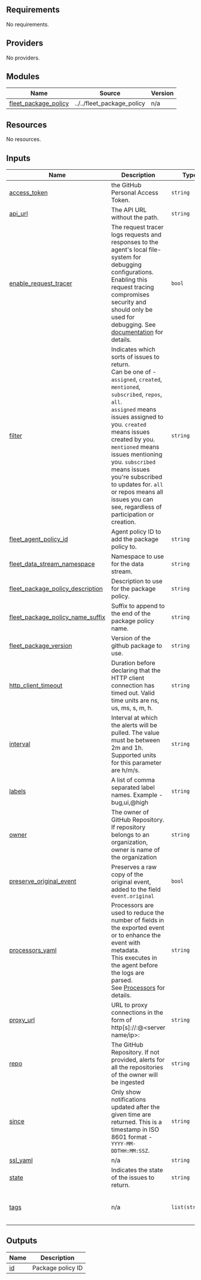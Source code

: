 <!-- BEGIN_TF_DOCS -->
## Requirements

No requirements.

## Providers

No providers.

## Modules

| Name | Source | Version |
|------|--------|---------|
| <a name="module_fleet_package_policy"></a> [fleet\_package\_policy](#module\_fleet\_package\_policy) | ../../fleet_package_policy | n/a |

## Resources

No resources.

## Inputs

| Name | Description | Type | Default | Required |
|------|-------------|------|---------|:--------:|
| <a name="input_access_token"></a> [access\_token](#input\_access\_token) | the GitHub Personal Access Token. | `string` | n/a | yes |
| <a name="input_api_url"></a> [api\_url](#input\_api\_url) | The API URL without the path. | `string` | `"https://api.github.com"` | no |
| <a name="input_enable_request_tracer"></a> [enable\_request\_tracer](#input\_enable\_request\_tracer) | The request tracer logs requests and responses to the agent's local file-system for debugging configurations. Enabling this request tracing compromises security and should only be used for debugging. See [documentation](https://www.elastic.co/guide/en/beats/filebeat/current/filebeat-input-httpjson.html#_request_tracer_filename) for details. | `bool` | `null` | no |
| <a name="input_filter"></a> [filter](#input\_filter) | Indicates which sorts of issues to return. <br>Can be one of - `assigned`, `created`, `mentioned`, `subscribed`, `repos`, `all`. <br>`assigned` means issues assigned to you. `created` means issues created by you. `mentioned` means issues mentioning you. `subscribed` means issues you're subscribed to updates for. `all` or repos means all issues you can see, regardless of participation or creation. | `string` | `"all"` | no |
| <a name="input_fleet_agent_policy_id"></a> [fleet\_agent\_policy\_id](#input\_fleet\_agent\_policy\_id) | Agent policy ID to add the package policy to. | `string` | n/a | yes |
| <a name="input_fleet_data_stream_namespace"></a> [fleet\_data\_stream\_namespace](#input\_fleet\_data\_stream\_namespace) | Namespace to use for the data stream. | `string` | `"default"` | no |
| <a name="input_fleet_package_policy_description"></a> [fleet\_package\_policy\_description](#input\_fleet\_package\_policy\_description) | Description to use for the package policy. | `string` | `""` | no |
| <a name="input_fleet_package_policy_name_suffix"></a> [fleet\_package\_policy\_name\_suffix](#input\_fleet\_package\_policy\_name\_suffix) | Suffix to append to the end of the package policy name. | `string` | `""` | no |
| <a name="input_fleet_package_version"></a> [fleet\_package\_version](#input\_fleet\_package\_version) | Version of the github package to use. | `string` | `"1.20.0"` | no |
| <a name="input_http_client_timeout"></a> [http\_client\_timeout](#input\_http\_client\_timeout) | Duration before declaring that the HTTP client connection has timed out. Valid time units are ns, us, ms, s, m, h. | `string` | `"60s"` | no |
| <a name="input_interval"></a> [interval](#input\_interval) | Interval at which the alerts will be pulled. The value must be between 2m and 1h. Supported units for this parameter are h/m/s. | `string` | `"10m"` | no |
| <a name="input_labels"></a> [labels](#input\_labels) | A list of comma separated label names. Example - bug,ui,@high | `string` | `null` | no |
| <a name="input_owner"></a> [owner](#input\_owner) | The owner of GitHub Repository. If repository belongs to an organization, owner is name of the organization | `string` | n/a | yes |
| <a name="input_preserve_original_event"></a> [preserve\_original\_event](#input\_preserve\_original\_event) | Preserves a raw copy of the original event, added to the field `event.original` | `bool` | `false` | no |
| <a name="input_processors_yaml"></a> [processors\_yaml](#input\_processors\_yaml) | Processors are used to reduce the number of fields in the exported event or to enhance the event with metadata. <br>This executes in the agent before the logs are parsed. <br>See [Processors](https://www.elastic.co/guide/en/beats/filebeat/current/filtering-and-enhancing-data.html) for details. | `string` | `null` | no |
| <a name="input_proxy_url"></a> [proxy\_url](#input\_proxy\_url) | URL to proxy connections in the form of http\[s\]://<user>:<password>@<server name/ip>:<port> | `string` | `null` | no |
| <a name="input_repo"></a> [repo](#input\_repo) | The GitHub Repository. If not provided, alerts for all the repositories of the owner will be ingested | `string` | `null` | no |
| <a name="input_since"></a> [since](#input\_since) | Only show notifications updated after the given time are returned. This is a timestamp in ISO 8601 format - `YYYY-MM-DDTHH:MM:SSZ`. | `string` | `null` | no |
| <a name="input_ssl_yaml"></a> [ssl\_yaml](#input\_ssl\_yaml) | n/a | `string` | `null` | no |
| <a name="input_state"></a> [state](#input\_state) | Indicates the state of the issues to return. | `string` | `"all"` | no |
| <a name="input_tags"></a> [tags](#input\_tags) | n/a | `list(string)` | <pre>[<br>  "forwarded",<br>  "github-issues"<br>]</pre> | no |

## Outputs

| Name | Description |
|------|-------------|
| <a name="output_id"></a> [id](#output\_id) | Package policy ID |
<!-- END_TF_DOCS -->